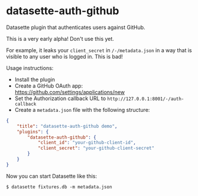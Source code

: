 # datasette-auth-github

Datasette plugin that authenticates users against GitHub.

This is a very early alpha! Don't use this yet.

For example, it leaks your `client_secret` in `/-/metadata.json` in a way that is visible to any user who is logged in. This is bad!

Usage instructions:

* Install the plugin
* Create a GitHub OAuth app: https://github.com/settings/applications/new
* Set the Authorization callback URL to `http://127.0.0.1:8001/-/auth-callback`
* Create a `metadata.json` file with the following structure:

```json
{
    "title": "datasette-auth-github demo",
    "plugins": {
        "datasette-auth-github": {
            "client_id": "your-github-client-id",
            "client_secret": "your-github-client-secret"
        }
    }
}
```
Now you can start Datasette like this:

    $ datasette fixtures.db -m metadata.json

